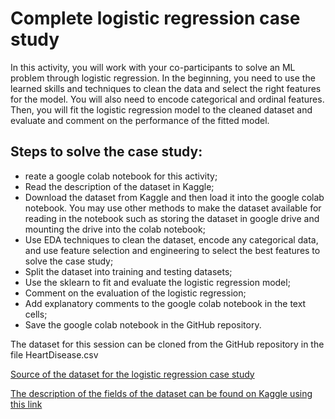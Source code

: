# Complete logistic regression case study

In this activity, you will work with your co-participants to solve an ML problem through logistic regression. In the beginning, you need to use the learned skills and techniques to clean the data and select the right features for the model. You will also need to encode categorical and ordinal features. Then, you will fit the logistic regression model to the cleaned dataset and evaluate and comment on the performance of the fitted model.

## Steps to solve the case study: 

 * reate a google colab notebook for this activity;
 * Read the description of the dataset in Kaggle;
 * Download the dataset from Kaggle and then load it into the google colab notebook. You may use other methods to make the dataset available for reading in the notebook such as storing the dataset in google drive and mounting the drive into the colab notebook;
 * Use EDA techniques to clean the dataset, encode any categorical data, and use feature selection and engineering to select the best features to solve the case study;
 * Split the dataset into training and testing datasets;
 * Use the sklearn to fit and evaluate the logistic regression model;
 * Comment on the evaluation of the logistic regression;
 * Add explanatory comments to the google colab notebook in the text cells;
 * Save the google colab notebook in the GitHub repository.

The dataset for this session can be cloned from the GitHub repository in the file HeartDisease.csv

<a href='https://github.com/mkjubran/AIData.git'>Source of the dataset for the logistic regression case study</a>

<a href='https://www.kaggle.com/datasets/dileep070/heart-disease-prediction-using-logistic-regression'>The description of the fields of the dataset can be found on Kaggle using this link</a>